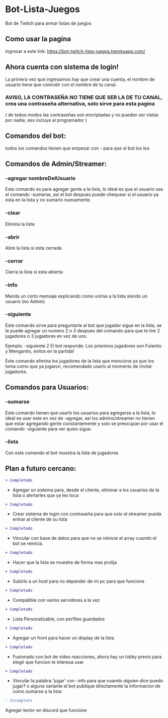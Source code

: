 # Bot-Lista-Juegos
Bot de Twitch para armar listas de juegos

## Como usar la pagina

Ingresar a este link:
https://bot-twitch-lista-juegos.herokuapp.com/

## Ahora cuenta con sistema de login!
La primera vez que ingresamos hay que crear una cuenta, el nombre de usuario tiene que coincidir con el nombre de tu canal.
### AVISO, LA CONTRASEÑA NO TIENE QUE SER LA DE TU CANAL, crea una contraseña alternativa, solo sirve para esta pagina
( de todos modos las contraseñas son encriptadas y no pueden ser vistas por nadie, eso incluye al programador )


## Comandos del bot:

todos los comandos tienen que empezar con - para que el bot los lea

## Comandos de Admin/Streamer:

### -agregar nombreDelUsuario
Este comando es para agregar gente a la lista, lo ideal es que el usuario use el comando -sumarse, asi el bot despues puede chequear si el usuario ya esta en la lista y no sumarlo nuevamente.

### -clear
Elimina la lista 

### -abrir
Abre la lista si esta cerrada

### -cerrar 
Cierra la lista si esta abierta

### -info
Manda un corto mensaje explicando como unirse a la lista siendo un usuario (no Admin)

### -siguiente
Este comando sirve para preguntarle al bot que jugador sigue en la lista, se le puede agregar un numero 2 o 3 despues del comando para que te tire 2 jugadores o 3 jugadores en vez de uno. 

Ejemplo: -siguiente 2
El bot responde: Los próximos jugadores son Fulanito y Menganito, éxitos en la partida!

Este comando elimina los jugadores de la lista que menciona ya que los toma como que ya jugaron, recomendado usarlo al momento de invitar jugadores.

## Comandos para Usuarios:

### -sumarse 
Este comando tienen que usarlo los usuarios para agregarse a la lista, lo ideal es usar este en vez de -agregar, asi los admins/streamer no tienen que estar agregando gente constantemente y solo se preocupan por usar el comando -siguiente para ver quien sigue.

### -lista
Con este comando el bot muestra la lista de jugadores 



## Plan a futuro cercano:
```diff
+ Completado
```
- Agregar un sistema para, desde el cliente, eliminar a los usuarios de la lista o alertarles que ya les toca
```diff
+ Completado
```
- Crear sistema de login con contraseña para que solo el streamer pueda entrar al cliente de su lista
```diff
+ Completado
```
- Vincular con base de datos para que no se reinicie el array cuando el bot se reinicia. 
```diff
+ Completado
```
- Hacer que la lista se muestre de forma mas prolija 
```diff
+ Completado
```
- Subirlo a un host para no depender de mi pc para que funcione
```diff
+ Completado
```
- Compatible con varios servidores a la vez
```diff
+ Completado
```
- Lista Personalizable, con perfiles guardados
```diff
+ Completado
```
- Agregar un front para hacer un display de la lista
```diff
+ Completado
```
- Fusionado con bot de video reacciones, ahora hay un lobby previo para elegir que funcion te interesa usar
```diff
+ Completado
```
- Vincular la palabra 'jugar' con -info para que cuando alguien dice puedo jugar? o alguna variante el bot publique directamente la informacion de como sumarse a la lista
```diff
- Incompleto
```
Agregar lector en discord que funcione

